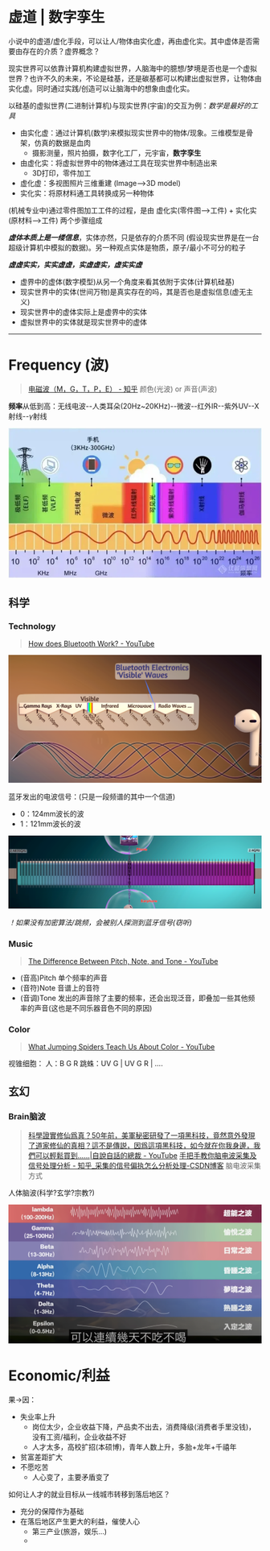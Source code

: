 # 虚道 | 数字孪生

小说中的虚道/虚化手段，可以让人/物体由实化虚，再由虚化实。其中虚体是否需要由存在的介质？虚界概念？

现实世界可以依靠计算机构建虚拟世界，人脑海中的臆想/梦境是否也是一个虚拟世界？也许不久的未来，不论是硅基，还是碳基都可以构建出虚拟世界，让物体由实化虚。同时通过实践/创造可以让脑海中的想象由虚化实。

以硅基的虚拟世界(二进制计算机)与现实世界(宇宙)的交互为例：*数学是最好的工具*
- 由实化虚：通过计算机(数学)来模拟现实世界中的物体/现象。三维模型是骨架，仿真的数据是血肉
  - 摄影测量，照片拍摄，数字化工厂，元宇宙，**数字孪生**
- 由虚化实：将虚拟世界中的物体通过工具在现实世界中制造出来
  - 3D打印，零件加工
- 虚化虚：多视图照片三维重建 (Image-->3D model)
- 实化实：将原材料通工具转换成另一种物体

(机械专业中)通过零件图加工工件的过程，是由 虚化实(零件图-->工件) + 实化实(原材料-->工件) 两个步骤组成

***虚体本质上是一缕信息***，实体亦然，只是依存的介质不同 (假设现实世界是在一台超级计算机中模拟的数据)。另一种观点实体是物质，原子/最小不可分的粒子

***虚虚实实，实实虚虚，实虚虚实，虚实实虚***
- 虚界中的虚体(数字模型)从另一个角度来看其依附于实体(计算机硅基)
- 现实世界中的实体(世间万物)是真实存在的吗，其是否也是虚拟信息(虚无主义)
- 现实世界中的虚体实际上是虚界中的实体
- 虚拟世界中的实体就是现实世界中的虚体



---

# Frequency (波)

> [电磁波（M，G，T，P，E） - 知乎](https://zhuanlan.zhihu.com/p/506538952) 颜色(光波) or 声音(声波)

**频率**从低到高：无线电波--人类耳朵(20Hz~20KHz)--微波--红外IR--紫外UV--X射线--$\gamma$射线

![image.png|333](https://raw.githubusercontent.com/qiyun71/Blog_images/main/MyBlogPic/202403/20240815141212.png)

## 科学

### Technology

> [How does Bluetooth Work? - YouTube](https://www.youtube.com/watch?v=1I1vxu5qIUM)

![image.png|666](https://raw.githubusercontent.com/qiyun71/Blog_images/main/MyBlogPic/202403/20240809163816.png)

蓝牙发出的电波信号：(只是一段频谱的其中一个信道)
- 0：124mm波长的波
- 1：121mm波长的波

![image.png|666](https://raw.githubusercontent.com/qiyun71/Blog_images/main/MyBlogPic/202403/20240809164925.png)


*！如果没有加密算法/跳频，会被别人探测到蓝牙信号(窃听)*

### Music

> [The Difference Between Pitch, Note, and Tone - YouTube](https://www.youtube.com/watch?v=HEEU_IXEOdY) 

- (音高)Pitch 单个频率的声音
- (音符)Note 音谱上的音符
- (音调)Tone 发出的声音除了主要的频率，还会出现泛音，即叠加一些其他频率的声音(这也是不同乐器音色不同的原因) 

### Color

> [What Jumping Spiders Teach Us About Color - YouTube](https://www.youtube.com/watch?v=nfAqTSjMBJk)

视锥细胞：
人：B G R
跳蛛：UV G | UV G R | ....

## 玄幻

### Brain脑波

> [科學證實修仙爲真？50年前，美軍秘密研發了一項黑科技，竟然意外發現了道家修仙的真相？這不是傳説，因爲這項黑科技，如今就在你我身邊，我們可以輕鬆買到……|自說自話的總裁 - YouTube](https://www.youtube.com/watch?v=Xoj9C4cgPv4)
> [手把手教你脑电波采集及信号处理分析 - 知乎_采集的信号偏执怎么分析处理-CSDN博客](https://blog.csdn.net/alec1987/article/details/99761699) 脑电波采集方式

人体脑波(科学?玄学?宗教?)

![image.png|666](https://raw.githubusercontent.com/qiyun71/Blog_images/main/MyBlogPic/202403/20240814185633.png)




# Economic/利益

果->因：
- 失业率上升
  - 岗位太少，企业收益下降，产品卖不出去，消费降级(消费者手里没钱)，没有工资/福利，企业收益不好
  - 人才太多，高校扩招(本硕博)，青年人数上升，多胎+龙年+千禧年
- 贫富差距扩大
- 不愿吃苦
  - 人心变了，主要矛盾变了


如何让人才的就业目标从一线城市转移到落后地区？
- 充分的保障作为基础
- 在落后地区产生更大的利益，催使人心
  - 第三产业(旅游，娱乐...)
  - 

